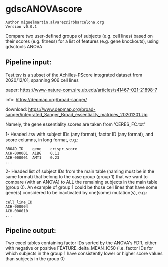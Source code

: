 # gdscANOVAscore
    Author miguelmartin.alvarez@irbbarcelona.org
    Version v0.0.1

Compare two user-defined groups of subjects (e.g. cell lines) based on their scores (e.g. fitness) for a list of features (e.g. gene knockouts), using gdsctools ANOVA


Pipeline input:
--------------
Test.tsv is a subset of the Achilles-PScore integrated dataset from 2020/12/01, spanning 906 cell lines

paper:		https://www-nature-com.sire.ub.edu/articles/s41467-021-21898-7

info: 		https://depmap.org/broad-sanger/

download:	https://www.depmap.org/broad-sanger/integrated_Sanger_Broad_essentiality_matrices_20201201.zip

Namely, the gene essentiality scores are taken from 'CERES_FC.txt'


1- Headed .tsv with subject IDs (any format), factor ID (any format), and score columns, in long format, e.g.:

	BROAD_ID	gene	crispr_score
	ACH-000001	A1BG	0.11
	ACH-000001	AMT1	0.23
	...

2- Headed list of subject IDs from the main table (naming must be in the same format) that belong to the case group (group 1) that we want to compare (with an ANOVA) to ALL the remaining subjects in the main table (group 0). An example of group 1 could be those cell lines that have some gene(s) considered to be inactivated by one(some) mutation(s), e.g.:

	cell_line_ID
	ACH-000004
	ACH-000010
	...


Pipeline output:
---------------
Two excel tables containing factor IDs sorted by the ANOVA's FDR, either with negative or positive FEATURE_delta_MEAN_IC50 (i.e. factor IDs for which subjects in the group 1 have consistently lower or higher score values than subjects in the group 0)
